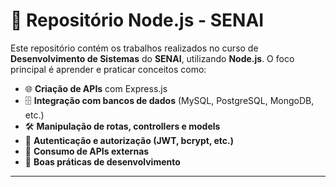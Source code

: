 # 🚀 Repositório Node.js - SENAI

Este repositório contém os trabalhos realizados no curso de **Desenvolvimento de Sistemas** do **SENAI**, utilizando **Node.js**. O foco principal é aprender e praticar conceitos como:

- 🌐 **Criação de APIs** com Express.js
- 🗄️ **Integração com bancos de dados** (MySQL, PostgreSQL, MongoDB, etc.)
- 🛠️ **Manipulação de rotas, controllers e models**
- 🔄 **Autenticação e autorização (JWT, bcrypt, etc.)**
- 📡 **Consumo de APIs externas**
- 📝 **Boas práticas de desenvolvimento**

---
